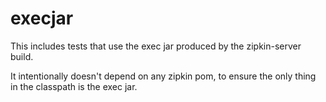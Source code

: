 # execjar
This includes tests that use the exec jar produced by the zipkin-server build.

It intentionally doesn't depend on any zipkin pom, to ensure the only
thing in the classpath is the exec jar.

